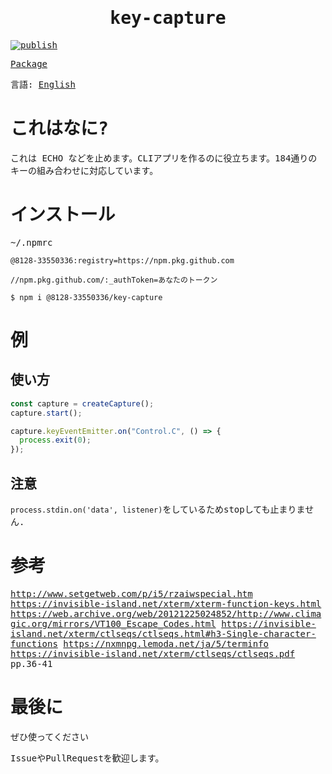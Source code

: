 <samp>
<div align="center">

# key-capture

</div>

[![publish](https://github.com/8128-33550336/key-capture/actions/workflows/publish.yml/badge.svg?event=push)](https://github.com/8128-33550336/key-capture/actions/workflows/publish.yml)

[Package](https://github.com/8128-33550336/key-capture/pkgs/npm/key-capture)

言語: [English](./README.md)

# これはなに?

これは ECHO などを止めます。CLIアプリを作るのに役立ちます。184通りのキーの組み合わせに対応しています。

# インストール

~/.npmrc

```
@8128-33550336:registry=https://npm.pkg.github.com

//npm.pkg.github.com/:_authToken=あなたのトークン
```

```
$ npm i @8128-33550336/key-capture
```

# 例

## 使い方

```ts
const capture = createCapture();
capture.start();

capture.keyEventEmitter.on("Control.C", () => {
  process.exit(0);
});
```

## 注意

`process.stdin.on('data', listener)`をしているためstopしても止まりません.

# 参考

http://www.setgetweb.com/p/i5/rzaiwspecial.htm
https://invisible-island.net/xterm/xterm-function-keys.html
https://web.archive.org/web/20121225024852/http://www.climagic.org/mirrors/VT100_Escape_Codes.html
https://invisible-island.net/xterm/ctlseqs/ctlseqs.html#h3-Single-character-functions
https://nxmnpg.lemoda.net/ja/5/terminfo
https://invisible-island.net/xterm/ctlseqs/ctlseqs.pdf pp.36-41

# 最後に

ぜひ使ってください

IssueやPullRequestを歓迎します。

</samp>
